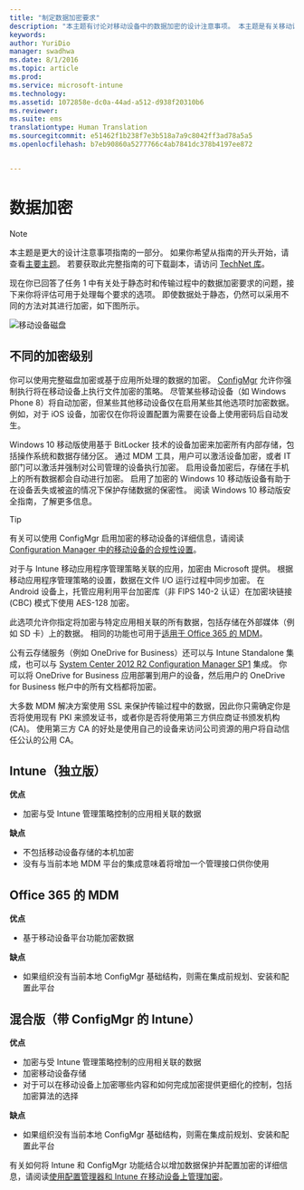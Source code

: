 ```yaml
---
title: "制定数据加密要求"
description: "本主题有讨论对移动设备中的数据加密的设计注意事项。 本主题是有关移动设备管理设计注意事项的大型文章集的一部分。"
keywords: 
author: YuriDio
manager: swadhwa
ms.date: 8/1/2016
ms.topic: article
ms.prod: 
ms.service: microsoft-intune
ms.technology: 
ms.assetid: 1072858e-dc0a-44ad-a512-d938f20310b6
ms.reviewer: 
ms.suite: ems
translationtype: Human Translation
ms.sourcegitcommit: e51462f1b238f7e3b518a7a9c8042ff3ad78a5a5
ms.openlocfilehash: b7eb90860a5277766c4ab7841dc378b4197ee872


---
```


# 数据加密

>[!NOTE]
>本主题是更大的设计注意事项指南的一部分。 如果你希望从指南的开头开始，请查看[主要主题](mdm-design-considerations-guide.md)。 若要获取此完整指南的可下载副本，请访问 [TechNet 库](https://gallery.technet.microsoft.com/Mobile-Device-Management-7d401582)。

现在你已回答了任务 1 中有关处于静态时和传输过程中的数据加密要求的问题，接下来你将评估可用于处理每个要求的选项。 即使数据处于静态，仍然可以采用不同的方法对其进行加密，如下图所示。

![移动设备磁盘](./media/MDM_Figure_09.png)

## 不同的加密级别

你可以使用完整磁盘加密或基于应用所处理的数据的加密。 [ConfigMgr](https://technet.microsoft.com/library/dn919655.aspx) 允许你强制执行将在移动设备上执行文件加密的策略。 尽管某些移动设备（如 Windows Phone 8）将自动加密，但某些其他移动设备仅在启用某些其他选项时加密数据。 例如，对于 iOS 设备，加密仅在你将设置配置为需要在设备上使用密码后自动发生。 

Windows 10 移动版使用基于 BitLocker 技术的设备加密来加密所有内部存储，包括操作系统和数据存储分区。 通过 MDM 工具，用户可以激活设备加密，或者 IT 部门可以激活并强制对公司管理的设备执行加密。 启用设备加密后，存储在手机上的所有数据都会自动进行加密。 启用了加密的 Windows 10 移动版设备有助于在设备丢失或被盗的情况下保护存储数据的保密性。 阅读 Windows 10 移动版安全指南，了解更多信息。

>[!TIP] 
> 有关可以使用 ConfigMgr 启用加密的移动设备的详细信息，请阅读 [Configuration Manager 中的移动设备的合规性设置](https://technet.microsoft.com/library/dn376523.aspx)。

对于与 Intune 移动应用程序管理策略关联的应用，加密由 Microsoft 提供。 根据移动应用程序管理策略的设置，数据在文件 I/O 运行过程中同步加密。 在 Android 设备上，托管应用利用平台加密库（非 FIPS 140-2 认证）在加密块链接 (CBC) 模式下使用 AES-128 加密。 

此选项允许你指定将加密与特定应用相关联的所有数据，包括存储在外部媒体（例如 SD 卡）上的数据。 相同的功能也可用于[适用于 Office 365 的 MDM](https://technet.microsoft.com/library/ms.o365.cc.devicepolicysupporteddevice.aspx)。 

公有云存储服务（例如 OneDrive for Business）还可以与 Intune Standalone 集成，也可以与 [System Center 2012 R2 Configuration Manager SP1](https://technet.microsoft.com/library/mt131422.aspx) 集成。 你可以将 OneDrive for Business 应用部署到用户的设备，然后用户的 OneDrive for Business 帐户中的所有文档都将加密。 

大多数 MDM 解决方案使用 SSL 来保护传输过程中的数据，因此你只需确定你是否将使用现有 PKI 来颁发证书，或者你是否将使用第三方供应商证书颁发机构 (CA)。 使用第三方 CA 的好处是使用自己的设备来访问公司资源的用户将自动信任公认的公用 CA。 

## Intune（独立版）

**优点** 

- 加密与受 Intune 管理策略控制的应用相关联的数据

**缺点** 

- 不包括移动设备存储的本机加密
- 没有与当前本地 MDM 平台的集成意味着将增加一个管理接口供你使用

## Office 365 的 MDM

**优点**

- 基于移动设备平台功能加密数据

**缺点**

- 如果组织没有当前本地 ConfigMgr 基础结构，则需在集成前规划、安装和配置此平台

## 混合版（带 ConfigMgr 的 Intune）

**优点**

- 加密与受 Intune 管理策略控制的应用相关联的数据
- 加密移动设备存储
- 对于可以在移动设备上加密哪些内容和如何完成加密提供更细化的控制，包括加密算法的选择

**缺点**

- 如果组织没有当前本地 ConfigMgr 基础结构，则需在集成前规划、安装和配置此平台

有关如何将 Intune 和 ConfigMgr 功能结合以增加数据保护并配置加密的详细信息，请阅读[使用配置管理器和 Intune 在移动设备上管理加密](http://blogs.technet.com/b/pauljones/archive/2014/08/04/managing-encryption-on-mobile-devices-with-configuration-manager-and-intune.aspx)。



<!--HONumber=Aug16_HO1-->


